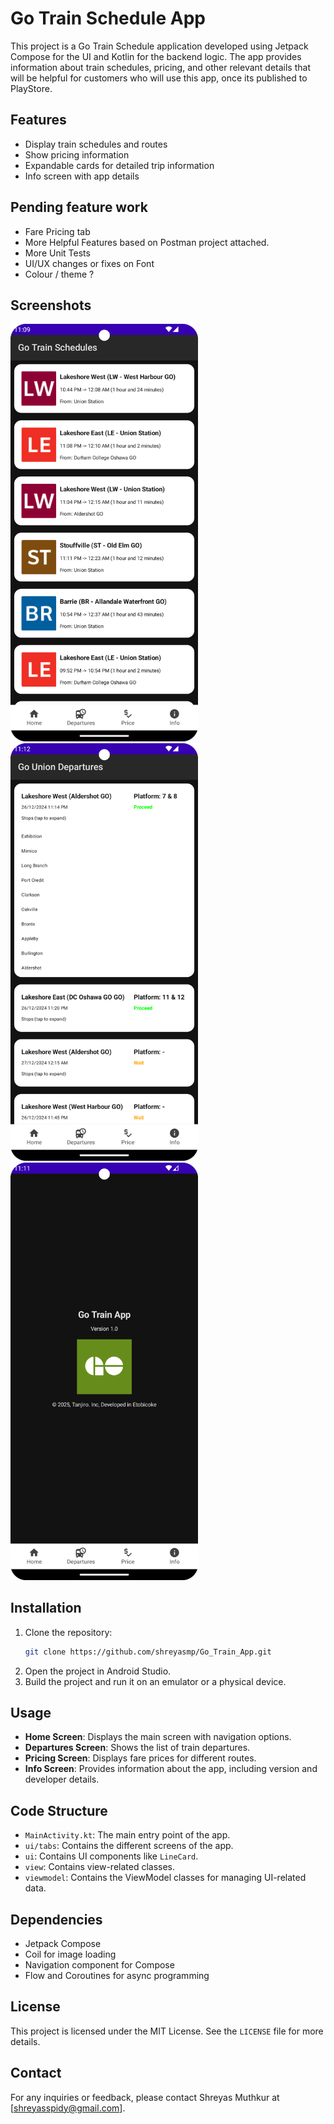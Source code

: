# Go Train Schedule App

This project is a Go Train Schedule application developed using Jetpack Compose for the UI and
Kotlin for the backend logic. The app provides information about train schedules, pricing, and other
relevant details that will be helpful for customers who will use this app, once its published to
PlayStore.

## Features

- Display train schedules and routes
- Show pricing information
- Expandable cards for detailed trip information
- Info screen with app details

## Pending feature work

- Fare Pricing tab
- More Helpful Features based on Postman project attached.
- More Unit Tests
- UI/UX changes or fixes on Font
- Colour / theme ?

## Screenshots

<img src="screenshots/home_screen.png" alt="Home Screen" width="300"/>
<img src="screenshots/departures_screen.png" alt="Departures Screen" width="300"/>
<img src="screenshots/info_screen.png" alt="Info Screen" width="300"/>

## Installation

1. Clone the repository:
    ```sh
    git clone https://github.com/shreyasmp/Go_Train_App.git
    ```
2. Open the project in Android Studio.
3. Build the project and run it on an emulator or a physical device.

## Usage

- **Home Screen**: Displays the main screen with navigation options.
- **Departures Screen**: Shows the list of train departures.
- **Pricing Screen**: Displays fare prices for different routes.
- **Info Screen**: Provides information about the app, including version and developer details.

## Code Structure

- `MainActivity.kt`: The main entry point of the app.
- `ui/tabs`: Contains the different screens of the app.
- `ui`: Contains UI components like `LineCard`.
- `view`: Contains view-related classes.
- `viewmodel`: Contains the ViewModel classes for managing UI-related data.

## Dependencies

- Jetpack Compose
- Coil for image loading
- Navigation component for Compose
- Flow and Coroutines for async programming

## License

This project is licensed under the MIT License. See the `LICENSE` file for more details.

## Contact

For any inquiries or feedback, please contact Shreyas Muthkur at [shreyasspidy@gmail.com].
